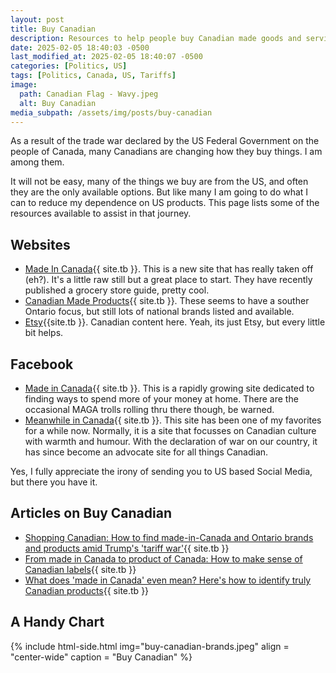 ```yaml
---
layout: post
title: Buy Canadian
description: Resources to help people buy Canadian made goods and services
date: 2025-02-05 18:40:03 -0500
last_modified_at: 2025-02-05 18:40:07 -0500
categories: [Politics, US]
tags: [Politics, Canada, US, Tariffs]
image:
  path: Canadian Flag - Wavy.jpeg
  alt: Buy Canadian
media_subpath: /assets/img/posts/buy-canadian
---
```


As a result of the trade war declared by the US Federal Government on the people of Canada, many Canadians are changing how they buy things.  I am among them.

It will not be easy, many of the things we buy are from the US, and often they are the only available options.  But like many I am going to do what I can to reduce my dependence on US products.  This page lists some of the resources available to assist in that journey.

## Websites
- [Made In Canada](https://madeinca.ca/){{ site.tb }}.  This is a new site that has really taken off (eh?).  It's a little raw still but a great place to start.  They have recently published a grocery store guide, pretty cool.
- [Canadian Made Products](https://www.canadianmadeproducts.ca/){{ site.tb }}.  These seems to have a souther Ontario focus, but still lots of national brands listed and available.
- [Etsy](https://www.etsy.com/ca/featured/madeincanada){{site.tb }}.   Canadian content here.  Yeah, its just Etsy, but every little bit helps.

## Facebook
- [Made in Canada](https://www.facebook.com/groups/256737941555793){{ site.tb }}.  This is a rapidly growing site dedicated to finding ways to spend more of your money at home.  There are the occasional MAGA trolls rolling thru there though, be warned.
- [Meanwhile in Canada](https://www.facebook.com/MeanwhileinCanada1){{ site.tb }}.  This site has been one of my favorites for a while now.  Normally, it is a site that focusses on Canadian culture with warmth and humour.  With the declaration of war on our country, it has since become an advocate site for all things Canadian.



Yes, I fully appreciate the irony of sending you to US based Social Media, but there you have it.

## Articles on Buy Canadian
- [Shopping Canadian: How to find made-in-Canada and Ontario brands and products amid Trump's 'tariff war'](https://www.toronto.com/news/shopping-canadian-how-to-find-made-in-canada-and-ontario-brands-and-products-amid-trumps/article_6a68e615-e61e-52c5-a16b-dfd7c82ce556.html){{ site.tb }}
- [From made in Canada to product of Canada: How to make sense of Canadian labels](https://halifax.citynews.ca/2025/02/03/from-made-in-canada-to-product-of-canada-how-to-make-sense-of-canadian-labels/){{ site.tb }}
- [What does 'made in Canada' even mean? Here's how to identify truly Canadian products](https://nationalpost.com/news/canada/identifying-canadian-products){{ site.tb }}

## A Handy Chart

{% include html-side.html img="buy-canadian-brands.jpeg" align = "center-wide" caption = "Buy Canadian" %}